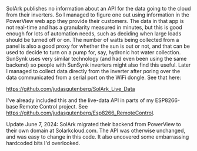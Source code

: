 SolArk publishes no information about an API for the data going to the cloud from their inverters. So I managed to figure one out using information in the PowerView web app they provide their customers.  The data in that app is not real-time and has a granularity measured in minutes, but this is good enough for lots of automation needs, such as deciding when large loads should be turned off or on. The number of watts being collected from a panel is also a good proxy for whether the sun is out or not, and that can be used to decide to turn on a pump for, say, hydronic hot water collection.  SunSynk uses very similar technology (and had even been using the same backend) so people with SunSynk inverters might also find this useful.  Later I managed to collect data directly from the inverter after poring over the data communicated from a serial port on the WiFi dongle. See that here:

https://github.com/judasgutenberg/SolArk_Live_Data

I've already included this and the live-data API in parts of my ESP8266-base Remote Control project.  See https://github.com/judasgutenberg/Esp8266_RemoteControl.

Update June 7, 2024: SolArk migrated their backend from PowerView to their own domain at Solarkcloud.com.  The API was otherwise unchanged, and was easy to change in this code. It also uncovered some embarrassing hardcoded bits I'd overlooked.
